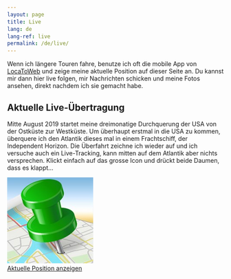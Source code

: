 ```yaml
---
layout: page
title: Live
lang: de
lang-ref: live
permalink: /de/live/
---
```


Wenn ich längere Touren fahre, benutze ich oft die mobile App von [LocaToWeb](https://locatoweb.com/user/mcpringle) und zeige meine aktuelle Position auf dieser Seite an. Du kannst mir dann hier live folgen, mir Nachrichten schicken und meine Fotos ansehen, direkt nachdem ich sie gemacht habe.

## Aktuelle Live-Übertragung

Mitte August 2019 startet meine dreimonatige Durchquerung der USA von der Ostküste zur Westküste. Um überhaupt erstmal in die USA zu kommen, überquere ich den Atlantik dieses mal in einem Frachtschiff, der Independent Horizon. Die Überfahrt zeichne ich wieder auf und ich versuche auch ein Live-Tracking, kann mitten auf dem Atlantik aber nichts versprechen. Klickt einfach auf das grosse Icon und drückt beide Daumen, dass es klappt...

[![LocaToWeb](/images/locatoweb.jpg)  
Aktuelle Position anzeigen](https://locatoweb.com/map/single/1130185043)
